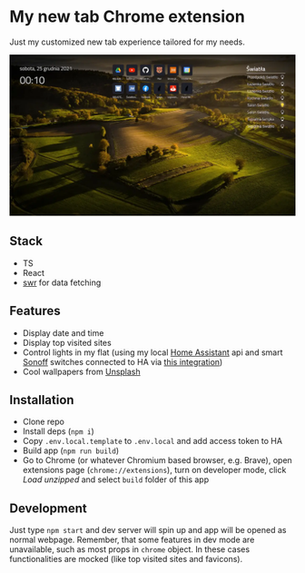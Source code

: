 # My new tab Chrome extension

Just my customized new tab experience tailored for my needs.

![Screenshot](./scrot.webp)

## Stack

- TS
- React
- [swr](https://swr.vercel.app/) for data fetching

## Features

- Display date and time
- Display top visited sites
- Control lights in my flat (using my local [Home Assistant](https://www.home-assistant.io/) api and smart [Sonoff](https://sonoff.tech/) switches connected to HA via [this integration](https://github.com/AlexxIT/SonoffLAN))
- Cool wallpapers from [Unsplash](https://unsplash.com/)

## Installation

- Clone repo
- Install deps (`npm i`)
- Copy `.env.local.template` to `.env.local` and add access token to HA
- Build app (`npm run build`)
- Go to Chrome (or whatever Chromium based browser, e.g. Brave), open extensions page (`chrome://extensions`), turn on developer mode, click *Load unzipped* and select `build` folder of this app

## Development

Just type `npm start` and dev server will spin up and app will be opened as normal webpage. Remember, that some features in dev mode are unavailable, such as most props in `chrome` object. In these cases functionalities are mocked (like top visited sites and favicons).
